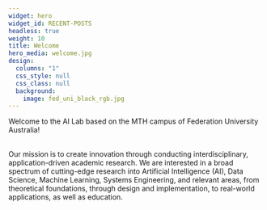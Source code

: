 ```yaml
---
widget: hero
widget_id: RECENT-POSTS
headless: true
weight: 10
title: Welcome
hero_media: welcome.jpg
design:
  columns: "1"
  css_style: null
  css_class: null
  background:
    image: fed_uni_black_rgb.jpg
---
```

Welcome to the AI Lab based on the MTH campus of Federation University Australia!

\
Our mission is to create innovation through conducting interdisciplinary, application-driven academic research. We are interested in a broad spectrum of cutting-edge research into Artificial Intelligence (AI), Data Science, Machine Learning, Systems Engineering, and relevant areas, from theoretical foundations, through design and implementation, to real-world applications, as well as education.